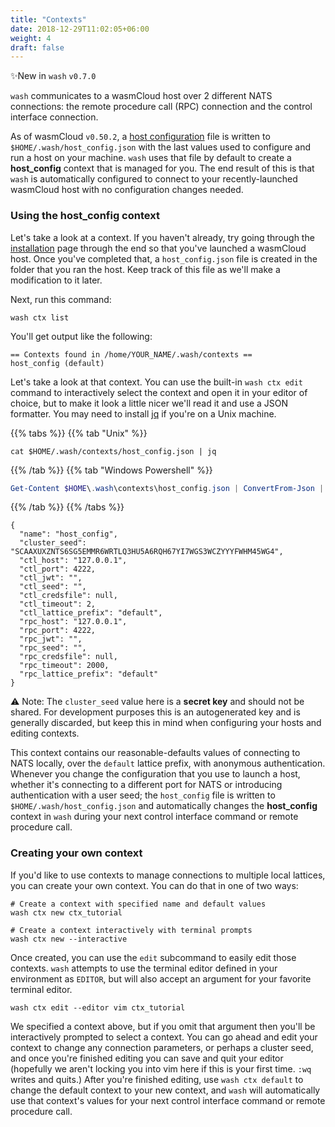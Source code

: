 ```yaml
---
title: "Contexts"
date: 2018-12-29T11:02:05+06:00
weight: 4
draft: false
---
```


✨New in `wash` `v0.7.0`

`wash` communicates to a wasmCloud host over 2 different NATS connections: the remote procedure call (RPC) connection and the control interface connection.

As of wasmCloud `v0.50.2`, a [host configuration](/docs/reference/host-runtime/host_configure) file is written to `$HOME/.wash/host_config.json` with the last values used to configure and run a host on your machine. `wash` uses that file by default to create a **host_config** context that is managed for you. The end result of this is that `wash` is automatically configured to connect to your recently-launched wasmCloud host with no configuration changes needed.

### Using the **host_config** context

Let's take a look at a context. If you haven't already, try going through the [installation](/docs/installation.mdx) page through the end so that you've launched a wasmCloud host. Once you've completed that, a `host_config.json` file is created in the folder that you ran the host. Keep track of this file as we'll make a modification to it later.

Next, run this command:

```shell
wash ctx list
```

You'll get output like the following:

```
== Contexts found in /home/YOUR_NAME/.wash/contexts ==
host_config (default)
```

Let's take a look at that context. You can use the built-in `wash ctx edit` command to interactively select the context and open it in your editor of choice, but to make it look a little nicer we'll read it and use a JSON formatter. You may need to install [jq](https://stedolan.github.io/jq/download/) if you're on a Unix machine.

{{% tabs %}}
{{% tab "Unix" %}}

```shell
cat $HOME/.wash/contexts/host_config.json | jq
```

{{% /tab %}}
{{% tab "Windows Powershell" %}}

```powershell
Get-Content $HOME\.wash\contexts\host_config.json | ConvertFrom-Json | ConvertTo-Json
```

{{% /tab %}}
{{% /tabs %}}

```
{
  "name": "host_config",
  "cluster_seed": "SCAAXUXZNTS6SG5EMMR6WRTLQ3HU5A6RQH67YI7WGS3WCZYYYFWHM45WG4",
  "ctl_host": "127.0.0.1",
  "ctl_port": 4222,
  "ctl_jwt": "",
  "ctl_seed": "",
  "ctl_credsfile": null,
  "ctl_timeout": 2,
  "ctl_lattice_prefix": "default",
  "rpc_host": "127.0.0.1",
  "rpc_port": 4222,
  "rpc_jwt": "",
  "rpc_seed": "",
  "rpc_credsfile": null,
  "rpc_timeout": 2000,
  "rpc_lattice_prefix": "default"
}
```

⚠️ Note: The `cluster_seed` value here is a **secret key** and should not be shared. For development purposes this is an autogenerated key and is generally discarded, but keep this in mind when configuring your hosts and editing contexts.

This context contains our reasonable-defaults values of connecting to NATS locally, over the `default` lattice prefix, with anonymous authentication. Whenever you change the configuration that you use to launch a host, whether it's connecting to a different port for NATS or introducing authentication with a user seed; the `host_config` file is written to `$HOME/.wash/host_config.json` and automatically changes the **host_config** context in `wash` during your next control interface command or remote procedure call.

### Creating your own context

If you'd like to use contexts to manage connections to multiple local lattices, you can create your own context. You can do that in one of two ways:

```shell
# Create a context with specified name and default values
wash ctx new ctx_tutorial
```

```shell
# Create a context interactively with terminal prompts
wash ctx new --interactive
```

Once created, you can use the `edit` subcommand to easily edit those contexts. `wash` attempts to use the terminal editor defined in your environment as `EDITOR`, but will also accept an argument for your favorite terminal editor.

```shell
wash ctx edit --editor vim ctx_tutorial
```

We specified a context above, but if you omit that argument then you'll be interactively prompted to select a context. You can go ahead and edit your context to change any connection parameters, or perhaps a cluster seed, and once you're finished editing you can save and quit your editor (hopefully we aren't locking you into vim here if this is your first time. `:wq` writes and quits.) After you're finished editing, use `wash ctx default` to change the default context to your new context, and `wash` will automatically use that context's values for your next control interface command or remote procedure call.
